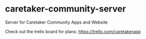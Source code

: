 # caretaker-community-server
Server for Caretaker Community Apps and Website

Check out the trello board for plans: https://trello.com/caretakerapp
